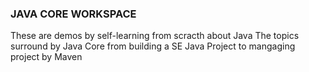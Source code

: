 ### JAVA CORE WORKSPACE

These are demos by self-learning from scracth about Java
The topics surround by Java Core from building a SE Java Project to mangaging project by Maven
